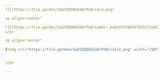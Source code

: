 ```yaml
---
![](https://file.garden/ZwU3ZQOASG1BrPn0/cal3.png)

<p align="center"

![](https://file.garden/ZwU3ZQOASG1BrPn0/tumblr_ea01975f8435f035373e017f947f1504_b5cc3742_540__fliter--warm-sea__channel--all__mode--normal.png)
</p>

<p align="center"
  
[<img src="https://file.garden/ZwU3ZQOASG1BrPn0/calc2.png" width="250">](https://rentry.co/calch4ro)


</p>

---
```

